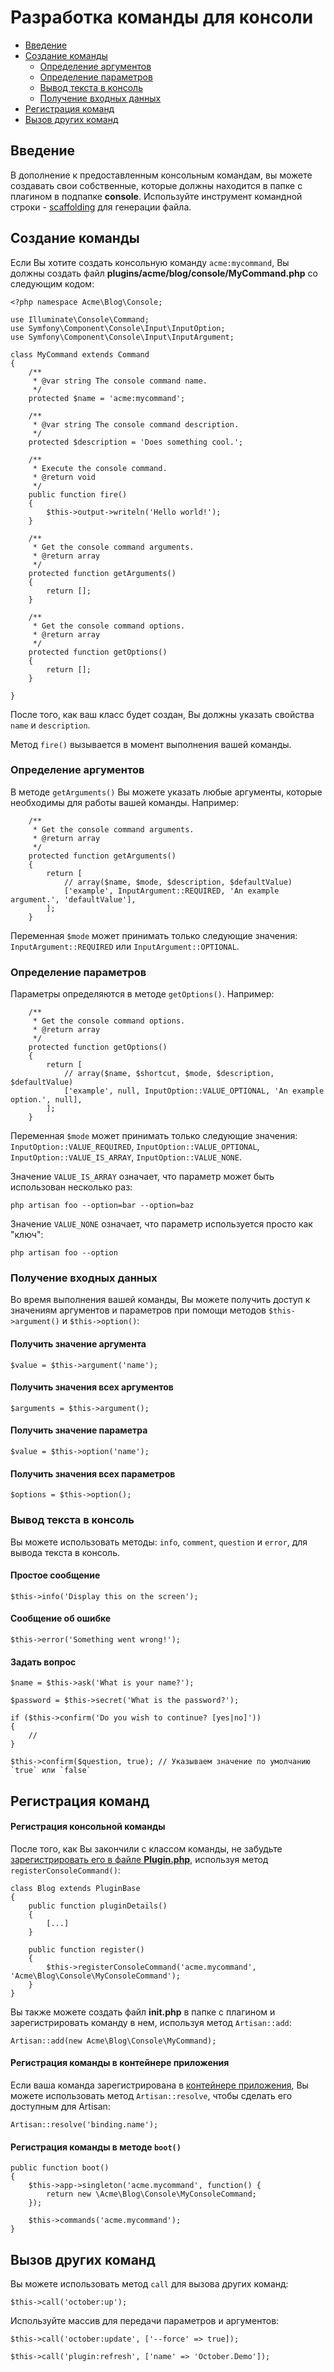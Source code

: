 # Разработка команды для консоли

- [Введение](#introduction)
- [Создание команды](#building-a-command)
    - [Определение аргументов](#defining-arguments)
    - [Определение параметров](#defining-options)
    - [Вывод текста в консоль](#writing-output)
    - [Получение входных данных](#retrieving-input)
- [Регистрация команд](#registering-commands)
- [Вызов других команд](#calling-other-commands)

<a name="introduction" class="anchor"></a>
## Введение

В дополнение к предоставленным консольным командам, вы можете создавать свои собственные, которые должны находится в папке с плагином в подпапке **console**. Используйте инструмент командной строки - [scaffolding](./console-scaffolding#scaffold-create-command) для генерации файла.

<a name="building-a-command" class="anchor"></a>
## Создание команды

Если Вы хотите создать консольную команду `acme:mycommand`, Вы должны создать файл **plugins/acme/blog/console/MyCommand.php** со следующим кодом:

    <?php namespace Acme\Blog\Console;

    use Illuminate\Console\Command;
    use Symfony\Component\Console\Input\InputOption;
    use Symfony\Component\Console\Input\InputArgument;

    class MyCommand extends Command
    {
        /**
         * @var string The console command name.
         */
        protected $name = 'acme:mycommand';

        /**
         * @var string The console command description.
         */
        protected $description = 'Does something cool.';

        /**
         * Execute the console command.
         * @return void
         */
        public function fire()
        {
            $this->output->writeln('Hello world!');
        }

        /**
         * Get the console command arguments.
         * @return array
         */
        protected function getArguments()
        {
            return [];
        }

        /**
         * Get the console command options.
         * @return array
         */
        protected function getOptions()
        {
            return [];
        }

    }

После того, как ваш класс будет создан, Вы должны указать свойства `name` и `description`.

Метод `fire()` вызывается в момент выполнения вашей команды.

<a name="defining-arguments" class="anchor"></a>
### Определение аргументов

В методе `getArguments()` Вы можете указать любые аргументы, которые необходимы для работы вашей команды. Например:

        /**
         * Get the console command arguments.
         * @return array
         */
        protected function getArguments()
        {
            return [
                // array($name, $mode, $description, $defaultValue)
                ['example', InputArgument::REQUIRED, 'An example argument.', 'defaultValue'],
            ];
        }

Переменная `$mode` может принимать только следующие значения: `InputArgument::REQUIRED` или `InputArgument::OPTIONAL`.

<a name="defining-options" class="anchor"></a>
### Определение параметров

Параметры определяются в методе `getOptions()`. Например:

        /**
         * Get the console command options.
         * @return array
         */
        protected function getOptions()
        {
            return [
                // array($name, $shortcut, $mode, $description, $defaultValue)
                ['example', null, InputOption::VALUE_OPTIONAL, 'An example option.', null],
            ];
        }

Переменная `$mode` может принимать только следующие значения: `InputOption::VALUE_REQUIRED`, `InputOption::VALUE_OPTIONAL`, `InputOption::VALUE_IS_ARRAY`, `InputOption::VALUE_NONE`.

Значение `VALUE_IS_ARRAY` означает, что параметр может быть использован несколько раз:

    php artisan foo --option=bar --option=baz

Значение `VALUE_NONE` означает, что параметр используется просто как "ключ":

    php artisan foo --option

<a name="retrieving-input" class="anchor"></a>
### Получение входных данных

Во время выполнения вашей команды, Вы можете получить доступ к значениям аргументов и параметров при помощи методов `$this->argument()` и `$this->option()`:

#### Получить значение аргумента

    $value = $this->argument('name');

#### Получить значения всех аргументов

    $arguments = $this->argument();

#### Получить значение параметра

    $value = $this->option('name');

#### Получить значения всех параметров

    $options = $this->option();

<a name="writing-output" class="anchor"></a>
### Вывод текста в консоль

Вы можете использовать методы: `info`, `comment`, `question` и `error`, для вывода текста в консоль.

#### Простое сообщение

    $this->info('Display this on the screen');

#### Сообщение об ошибке

    $this->error('Something went wrong!');

#### Задать вопрос

    $name = $this->ask('What is your name?');

    $password = $this->secret('What is the password?');

    if ($this->confirm('Do you wish to continue? [yes|no]'))
    {
        //
    }

    $this->confirm($question, true); // Указываем значение по умолчанию `true` или `false`

<a name="registering-commands" class="anchor"></a>
## Регистрация команд

#### Регистрация консольной команды

После того, как Вы закончили с классом команды, не забудьте [зарегистрировать его в файле **Plugin.php**](./plugin-registration#registration-methods), используя метод `registerConsoleCommand()`:

    class Blog extends PluginBase
    {
        public function pluginDetails()
        {
            [...]
        }

        public function register()
        {
            $this->registerConsoleCommand('acme.mycommand', 'Acme\Blog\Console\MyConsoleCommand');
        }
    }

Вы также можете создать файл **init.php** в папке с плагином и зарегистрировать команду в нем, используя метод `Artisan::add`:

    Artisan::add(new Acme\Blog\Console\MyCommand);

#### Регистрация команды в контейнере приложения

Если ваша команда зарегистрирована в [контейнере приложения](./application#app-container), Вы можете использовать метод `Artisan::resolve`, чтобы сделать его доступным для Artisan:

    Artisan::resolve('binding.name');

#### Регистрация команды в методе `boot()`

    public function boot()
    {
        $this->app->singleton('acme.mycommand', function() {
            return new \Acme\Blog\Console\MyConsoleCommand;
        });

        $this->commands('acme.mycommand');
    }

<a name="calling-other-commands" class="anchor"></a>
## Вызов других команд

Вы можете использовать метод `call` для вызова других команд:

    $this->call('october:up');

Используйте массив для передачи параметров и аргументов:

    $this->call('october:update', ['--force' => true]);

    $this->call('plugin:refresh', ['name' => 'October.Demo']);
